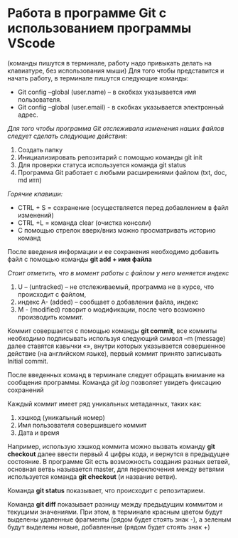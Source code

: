 # Работа в программе Git с использованием программы VScode
(команды пишутся в терминале, работу надо привыкать делать на клавиатуре, без использования мыши)
Для того чтобы представится и начать работу, в терминале пишутся следующие команды:
-  Git config –global (user.name)  – в скобках указывается имя пользователя.
- Git config –global (user.email) - в скобках указывается электронный адрес.


*Для того чтобы программа Git отслеживала изменения наших файлов следует сделать следующие действия:*
1.	Создать папку
2.	Инициализировать репозитарий с помощью команды git init
3.	Для проверки статуса используется команда git status
4.	Программа Git работает с любыми расширениями файлом (txt, doc, md итп)

*Горячие клавиши:*
- CTRL + S = сохранение (осуществляется перед добавлением в файл изменений)
- CTRL +L = команда clear (очистка консоли)
- С помощью стрелок вверх/вниз можно просматривать историю команд

После введения информации и ее сохранения необходимо добавить файл с помощью команды **git add + имя файла**

*Стоит отметить, что в момент работы с файлом у него меняется индекс*
1. U – (untracked) – не отслеживаемый, программа не в курсе, что происходит с файлом, 
2. индекс А- (added) – сообщает о добавлении файла, индекс 
3. М - (modified) говорит о модификации, после чего возможно производить коммит.

Коммит совершается с помощью команды **git commit**, все коммиты необходимо подписывать используя следующий символ –m (message) далее ставятся кавычки «», внутри которых указывается совершенное действие (на английском языке), первый коммит принято записывать Initial commit.

После введенных команд в терминале следует обращать внимание на сообщения программы.
Команда *git log* позволяет увидеть фиксацию сохранений

Каждый коммит имеет ряд уникальных метаданных, таких как:
1.	хэшкод (уникальный номер)
2.	Имя пользователя совершившего коммит
3.	Дата и время

Например, использую хэшкод коммита можно вызвать команду **git checkout** далее ввести первый 4 цифры кода, и вернутся в предыдущее состояние.
В программе Git есть возможность создания разных ветвей, основная ветвь называется master, для переключения между ветвями используется команда **git checkout** (и название ветви).

Команда **git status** показывает, что происходит с репозитарием.


Команда **git diff** показывает разницу между предыдущим коммитом и текущими значениями. При этом, в терминале красным цветом будут выделены удаленные фрагменты (рядом будет стоять знак -), а зеленым будут выделены новые, добавленные (рядом будет стоять знак +)